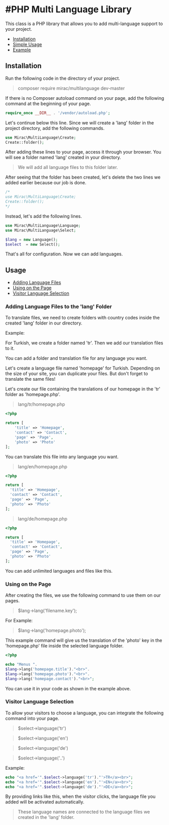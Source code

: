 #PHP Multi Language Library
========

This class is a PHP library that allows you to add multi-language support to your project.

- [Installation](#installation)
- [Simple Usage](#usage)
- [Example](#example)


<a href="#installation"></a>
## Installation

Run the following code in the directory of your project.

> composer require mirac/multilanguage dev-master

If there is no Composer autoload command on your page, add the following command at the beginning of your page.
```php
require_once __DIR__ . '/vendor/autoload.php';
```
Let's continue below this line. Since we will create a 'lang' folder in the project directory, add the following commands.
```php
use Mirac\MultiLanguage\Create;
Create::folder();
```
After adding these lines to your page, access it through your browser. You will see a folder named 'lang' created in your directory.

> We will add all language files to this folder later.

After seeing that the folder has been created, let's delete the two lines we added earlier because our job is done.

```php
/*
use Mirac\MultiLanguage\Create;
Create::folder();
*/
```

Instead, let's add the following lines.

```php
use Mirac\MultiLanguage\Language;
use Mirac\MultiLanguage\Select;

$lang = new Language();
$select  = new Select();
```
That's all for configuration. Now we can add languages.

<a href="#usage"></a>
## Usage

- [Adding Language Files](#lang-klasörü-İçine-dil-dosyası-ekleme)
- [Using on the Page](#sayfada-kullanma)
- [Visitor Language Selection](#ziyaretçinin-dil-seçmesi)

<a href="#dosya-ekle"></a>
### Adding Language Files to the 'lang' Folder

To translate files, we need to create folders with country codes inside the created 'lang' folder in our directory.

Example:

For Turkish, we create a folder named 'tr'. Then we add our translation files to it.

You can add a folder and translation file for any language you want.

Let's create a language file named 'homepage' for Turkish. Depending on the size of your site, you can duplicate your files. But don't forget to translate the same files!

Let's create our file containing the translations of our homepage in the 'tr' folder as 'homepage.php'.
> lang/tr/homepage.php

```php
<?php

return [
    'title' => 'Homepage',
    'contact' => 'Contact',
    'page' => 'Page',
    'photo' => 'Photo'
];

  ```
You can translate this file into any language you want.

  > lang/en/homepage.php

  ```php
<?php

return [
    'title' => 'Homepage',
    'contact' => 'Contact',
    'page' => 'Page',
    'photo' => 'Photo'
];

  ```

  > lang/de/homepage.php

  ```php
<?php

return [
    'title' => 'Homepage',
    'contact' => 'Contact',
    'page' => 'Page',
    'photo' => 'Photo'
];

  ```

You can add unlimited languages and files like this.

  <a href="#ozel-input"></a>
  ### Using on the Page

  After creating the files, we use the following command to use them on our pages.

  > $lang->lang('filename.key');

  For Example:

  > $lang->lang('homepage.photo');

  This example command will give us the translation of the 'photo' key in the 'homepage.php' file inside the selected language folder.

  ```php
  <?php

  echo "Menus ".
  $lang->lang('homepage.title')."<br>".
  $lang->lang('homepage.photo')."<br>".
  $lang->lang('homepage.contact')."<br>";
  ```

You can use it in your code as shown in the example above.

  ### Visitor Language Selection


  To allow your visitors to choose a language, you can integrate the following command into your page.

  > $select->language('tr')

  > $select->language('en')

  > $select->language('de')
  
  > $select->language('..')

  Example:
  ```php
  echo "<a href='".$select->language('tr')."'>TR</a><br>";
  echo "<a href='".$select->language('en')."'>EN</a><br>";
  echo "<a href='".$select->language('de')."'>DE</a><br>";
  ```

  By providing links like this, when the visitor clicks, the language file you added will be activated automatically.

  > These language names are connected to the language files we created in the 'lang' folder.


